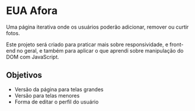 # EUA Afora

Uma página iterativa onde os usuários poderão adicionar, remover ou curtir fotos.

Este projeto será criado para praticar mais sobre responsividade, e front-end no geral, e também para aplicar o que aprendi sobre manipulação do DOM com JavaScript.

## Objetivos
* Versão da página para telas grandes
* Versão para telas menores
* Forma de editar o perfil do usuário
